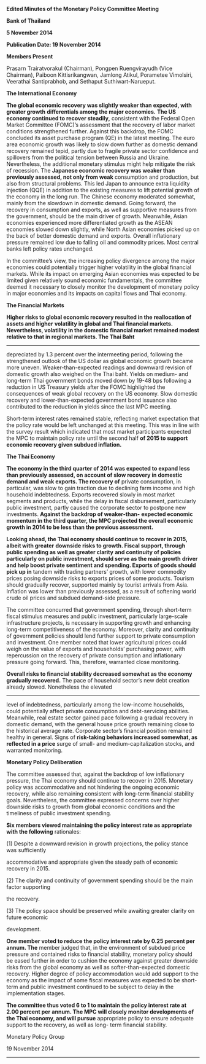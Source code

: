 **Edited Minutes of the Monetary Policy Committee Meeting**

**Bank of Thailand**

**5 November 2014**

**Publication Date: 19 November 2014**

**Members Present**

Prasarn Trairatvorakul (Chairman), Pongpen Ruengvirayudh (Vice Chairman), Paiboon Kittisrikangwan,
Jamlong Atikul, Porametee Vimolsiri, Veerathai Santiprabhob, and Sethaput Suthiwart-Narueput.

**The International Economy**

**The global economic recovery was slightly weaker than expected, with greater growth**
**differentials among the major economies.** **The US economy continued to recover steadily,**
consistent with the Federal Open Market Committee (FOMC)’s assessment that the recovery of
labor market conditions strengthened further. Against this backdrop, the FOMC concluded its
asset purchase program (QE) in the latest meeting. The euro area economic growth was likely
to slow down further as domestic demand recovery remained tepid, partly due to fragile
private sector confidence and spillovers from the political tension between Russia and Ukraine.
Nevertheless, the additional monetary stimulus might help mitigate the risk of recession. The
**Japanese economic recovery was weaker than previously assessed, not only from weak**
consumption and production, but also from structural problems. This led Japan to announce
extra liquidity injection (QQE) in addition to the existing measures to lift potential growth of the
economy in the long run. The Chinese economy moderated somewhat, mainly from the
slowdown in domestic demand. Going forward, the recovery in consumption and exports, as
well as supportive measures from the government, should be the main driver of
growth. Meanwhile, Asian economies experienced more differentiated growth as the ASEAN
economies slowed down slightly, while North Asian economies picked up on the back of better
domestic demand and exports. Overall inflationary pressure remained low due to falling oil
and commodity prices. Most central banks left policy rates unchanged.

In the committee’s view, the increasing policy divergence among the major economies could
potentially trigger higher volatility in the global financial markets. While its impact on emerging
Asian economies was expected to be limited given relatively sound economic fundamentals,
the committee deemed it necessary to closely monitor the development of monetary policy in
major economies and its impacts on capital flows and Thai economy.

**The Financial Markets**

**Higher risks to global economic recovery resulted in the reallocation of assets and higher**
**volatility in global and Thai financial markets. Nevertheless, volatility in the domestic**
**financial market remained modest relative to that in regional markets. The Thai Baht**


-----

depreciated by 1.3 percent over the intermeeting period, following the strengthened outlook of
the US dollar as global economic growth became more uneven. Weaker-than-expected
readings and downward revision of domestic growth also weighed on the Thai baht. Yields on
medium- and long-term Thai government bonds moved down by 19-48 bps following a
reduction in US Treasury yields after the FOMC highlighted the consequences of weak global
recovery on the US economy. Slow domestic recovery and lower-than-expected government
bond issuance also contributed to the reduction in yields since the last MPC meeting.

Short-term interest rates remained stable, reflecting market expectation that the policy rate
would be left unchanged at this meeting. This was in line with the survey result which indicated
that most market participants expected the MPC to maintain policy rate until the second half
**of 2015 to support economic recovery given subdued inflation.**

**The Thai Economy**

**The economy in the third quarter of 2014 was expected to expand less than previously**
**assessed, on account of slow recovery in domestic demand and weak exports. The recovery of**
private consumption, in particular, was slow to gain traction due to declining farm income and
high household indebtedness. Exports recovered slowly in most market segments and products,
while the delay in fiscal disbursement, particularly public investment, partly caused the
corporate sector to postpone new investments. **Against the backdrop of weaker-than-**
**expected economic momentum in the third quarter, the MPC projected the overall economic**
**growth in 2014 to be less than the previous assessment.**

**Looking ahead, the Thai economy should continue to recover in 2015, albeit with greater**
**downside risks to growth. Fiscal support, through public spending as well as greater clarity**
**and continuity of policies particularly on public investment, should serve as the main growth**
**driver and help boost private sentiment and spending. Exports of goods should pick up in**
tandem with trading partners’ growth, with lower commodity prices posing downside risks to
exports prices of some products. Tourism should gradually recover, supported mainly by tourist
arrivals from Asia. Inflation was lower than previously assessed, as a result of softening world
crude oil prices and subdued demand-side pressure.

The committee concurred that government spending, through short-term fiscal stimulus
measures and public investment, particularly large-scale infrastructure projects, is necessary in
supporting growth and enhancing long-term competitiveness of the economy. Moreover,
clarity and continuity of government policies should lend further support to private
consumption and investment. One member noted that lower agricultural prices could weigh on
the value of exports and households’ purchasing power, with repercussion on the recovery of
private consumption and inflationary pressure going forward. This, therefore, warranted close
monitoring.

**Overall risks to financial stability decreased somewhat as the economy gradually recovered.**
The pace of household sector’s new debt creation already slowed. Nonetheless the elevated


-----

level of indebtedness, particularly among the low-income households, could potentially affect
private consumption and debt-servicing abilities. Meanwhile, real estate sector gained pace
following a gradual recovery in domestic demand, with the general house price growth
remaining close to the historical average rate. Corporate sector’s financial position remained
healthy in general. Signs of **risk-taking behaviors increased somewhat, as reflected in a price**
surge of small- and medium-capitalization stocks, and warranted monitoring.

**Monetary Policy Deliberation**

The committee assessed that, against the backdrop of low inflationary pressure, the Thai
economy should continue to recover in 2015. Monetary policy was accommodative and not
hindering the ongoing economic recovery, while also remaining consistent with long-term
financial stability goals. Nevertheless, the committee expressed concerns over higher downside
risks to growth from global economic conditions and the timeliness of public investment
spending.

**Six members viewed maintaining the policy interest rate as appropriate with the following**
rationales:

(1) Despite a downward revision in growth projections, the policy stance was sufficiently

accommodative and appropriate given the steady path of economic recovery in 2015.

(2) The clarity and continuity of government spending should be the main factor supporting

the recovery.

(3) The policy space should be preserved while awaiting greater clarity on future economic

development.

**One member voted to reduce the policy interest rate by 0.25 percent per annum. The**
member judged that, in the environment of subdued price pressure and contained risks to
financial stability, monetary policy should be eased further in order to cushion the economy
against greater downside risks from the global economy as well as softer-than-expected
domestic recovery. Higher degree of policy accommodation would add support to the economy
as the impact of some fiscal measures was expected to be short-term and public investment
continued to be subject to delay in the implementation stages.

**The committee thus voted 6 to 1 to maintain the policy interest rate at 2.00 percent per**
**annum. The MPC will closely monitor developments of the Thai economy, and will pursue**
appropriate policy to ensure adequate support to the recovery, as well as long- term financial
stability.

Monetary Policy Group

19 November 2014


-----

